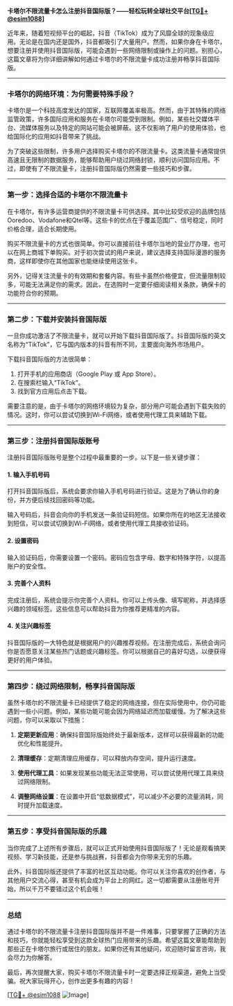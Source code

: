 **卡塔尔不限流量卡怎么注册抖音国际版？——轻松玩转全球社交平台[[TG💪+ @esim1088](https://t.me/s/esim1088)]**

近年来，随着短视频平台的崛起，抖音（TikTok）成为了风靡全球的现象级应用。无论是在国内还是国外，抖音都吸引了大量用户。然而，如果你身在卡塔尔，想要注册并使用抖音国际版，可能会遇到一些网络限制或操作上的问题。别担心，这篇文章将为你详细讲解如何通过卡塔尔的不限流量卡成功注册并畅享抖音国际版。

---

### **卡塔尔的网络环境：为何需要特殊手段？**

卡塔尔是一个科技高度发达的国家，互联网覆盖率极高。然而，由于其特殊的网络监管政策，许多国际应用和服务在卡塔尔可能受到限制。例如，某些社交媒体平台、流媒体服务以及特定的网站可能会被屏蔽。这不仅影响了用户的使用体验，也给国际化的应用如抖音带来了挑战。

为了突破这些限制，许多用户选择购买卡塔尔的不限流量卡。这类流量卡通常提供高速且无限制的数据服务，能够帮助用户绕过网络封锁，顺利访问国际应用。不过，即使有了不限流量卡，注册抖音国际版仍然需要一些技巧和步骤。

---

### **第一步：选择合适的卡塔尔不限流量卡**

在卡塔尔，有许多运营商提供的不限流量卡可供选择。其中比较受欢迎的品牌包括Ooredoo、Vodafone和Qtel等。这些卡的优点在于覆盖范围广、信号稳定，同时价格合理，适合长期使用。

购买不限流量卡的方式也很简单。你可以直接前往卡塔尔当地的营业厅办理，也可以在网上商城下单购买。对于初次尝试的用户来说，建议选择支持国际漫游的服务商，这样即使你在其他国家也能继续使用这张卡。

另外，记得关注流量卡的有效期和套餐内容。有些卡虽然价格便宜，但流量限制较多，可能无法满足你的需求。因此，在选购时一定要仔细阅读相关条款，确保卡的功能符合你的预期。

---

### **第二步：下载并安装抖音国际版**

一旦你成功激活了不限流量卡，就可以开始下载抖音国际版了。抖音国际版的英文名称为“TikTok”，它与国内版本的抖音有所不同，主要面向海外市场用户。

下载抖音国际版的方法很简单：
1. 打开手机的应用商店（Google Play 或 App Store）。
2. 在搜索栏输入“TikTok”。
3. 找到官方应用后点击下载。

需要注意的是，由于卡塔尔的网络环境较为复杂，部分用户可能会遇到下载失败的情况。这时，你可以尝试切换到Wi-Fi网络，或者使用代理工具来辅助下载。

---

### **第三步：注册抖音国际版账号**

注册抖音国际版账号是整个过程中最重要的一步。以下是一些关键步骤：

#### **1. 输入手机号码**
打开抖音国际版后，系统会要求你输入手机号码进行验证。这是为了确认你的身份，并方便后续找回密码等功能。

输入号码后，抖音会向你的手机发送一条验证码短信。如果你所在的地区无法接收到短信，可以尝试切换到Wi-Fi网络，或者使用代理工具接收验证码。

#### **2. 设置密码**
输入验证码后，你需要设置一个密码。密码应包含字母、数字和特殊字符，以提高账户的安全性。

#### **3. 完善个人资料**
完成注册后，系统会提示你完善个人资料。你可以上传头像、填写昵称，并选择感兴趣的领域标签。这些信息可以帮助抖音为你推荐更精准的内容。

#### **4. 关注兴趣标签**
抖音国际版的一大特色就是根据用户的兴趣推荐视频。在注册完成后，系统会询问你是否愿意关注某些热门话题或兴趣标签。你可以根据自己的喜好勾选，以便获得更好的用户体验。

---

### **第四步：绕过网络限制，畅享抖音国际版**

虽然卡塔尔的不限流量卡已经提供了稳定的网络连接，但在实际使用中，你仍可能遇到一些小问题。例如，某些功能可能会因为网络延迟而加载缓慢。为了解决这些问题，你可以采取以下措施：

1. **定期更新应用**：确保抖音国际版始终处于最新版本，这样可以获得最新的功能优化和性能提升。
   
2. **清理缓存**：定期清理应用缓存，可以释放内存空间，提升运行速度。

3. **使用代理工具**：如果发现某些功能无法正常使用，可以尝试使用代理工具来绕过网络限制。

4. **调整网络设置**：在设置中开启“低数据模式”，可以减少不必要的流量消耗，同时提升加载速度。

---

### **第五步：享受抖音国际版的乐趣**

当你完成了上述所有步骤后，就可以正式开始使用抖音国际版了！无论是观看搞笑视频、学习新技能，还是参与挑战赛，抖音都会为你带来无穷的乐趣。

此外，抖音国际版还提供了丰富的社区互动功能。你可以关注你喜欢的创作者，与其他用户交流心得，甚至有机会成为平台上的网红。这一切都需要从注册账号开始，所以千万不要错过这个机会哦！

---

### **总结**

通过卡塔尔的不限流量卡注册抖音国际版并不是一件难事，只要掌握了正确的方法和技巧，你就能轻松享受到这款全球热门应用带来的乐趣。希望这篇文章能帮助到那些正在卡塔尔旅行或居住的朋友。如果你还有其他疑问，欢迎随时留言咨询，我会尽力为你解答。

最后，再次提醒大家，购买卡塔尔不限流量卡时一定要选择正规渠道，避免上当受骗。祝大家玩得开心，创作出更多有趣的内容！

[[TG💪+ @esim1088](https://t.me/s/esim1088) ![Image](https://i.postimg.cc/4NQfJmqS/Snipaste-2025-05-13-00-14-12.png)]